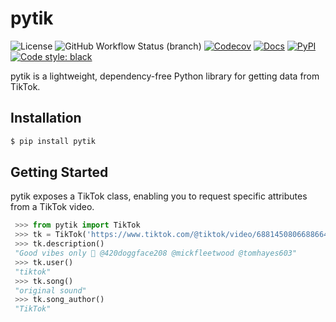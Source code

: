# pytik
![License](https://img.shields.io/github/license/thengo1/pytik?color=gree)
![GitHub Workflow Status (branch)](https://img.shields.io/github/workflow/status/thengo1/pytik/tests/main)
[![Codecov](https://img.shields.io/codecov/c/github/thengo1/pytik)](https://codecov.io/gh/thengo1/pytik)
[![Docs](https://img.shields.io/readthedocs/volga.svg)](https://pytik.readthedocs.io)
[![PyPI](https://img.shields.io/pypi/v/pytik?color=gree)](https://pypi.org/project/pytik/)
[![Code style: black](https://img.shields.io/badge/code%20style-black-000000.svg)](https://github.com/psf/black)

pytik is a lightweight, dependency-free Python library for getting data from TikTok.

## Installation

```bash
$ pip install pytik
```

## Getting Started

pytik exposes a TikTok class, enabling you to request specific attributes from a TikTok video.

```python
 >>> from pytik import TikTok
 >>> tk = TikTok('https://www.tiktok.com/@tiktok/video/6881450806688664838')
 >>> tk.description()
 "Good vibes only 🤙 @420doggface208 @mickfleetwood @tomhayes603"
 >>> tk.user()
 "tiktok"
 >>> tk.song()
 "original sound"
 >>> tk.song_author() 
 "TikTok"
```
